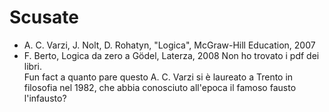 # Scusate
+ A. C. Varzi, J. Nolt, D. Rohatyn, "Logica", McGraw-Hill Education, 2007
+ F. Berto, Logica da zero a Gödel, Laterza, 2008
Non ho trovato i pdf dei libri.  
Fun fact a quanto pare questo A. C. Varzi si è laureato a Trento in filosofia nel 1982, che abbia conosciuto all'epoca il famoso fausto l'infausto?